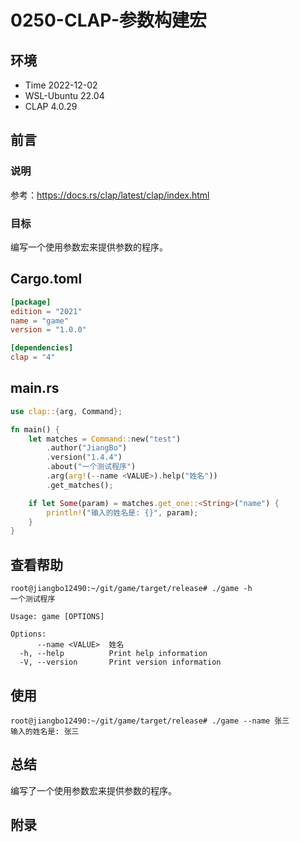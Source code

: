 # 0250-CLAP-参数构建宏

## 环境

- Time 2022-12-02
- WSL-Ubuntu 22.04
- CLAP 4.0.29

## 前言

### 说明

参考：<https://docs.rs/clap/latest/clap/index.html>

### 目标

编写一个使用参数宏来提供参数的程序。

## Cargo.toml

```toml
[package]
edition = "2021"
name = "game"
version = "1.0.0"

[dependencies]
clap = "4"
```

## main.rs

```Rust
use clap::{arg, Command};

fn main() {
    let matches = Command::new("test")
        .author("JiangBo")
        .version("1.4.4")
        .about("一个测试程序")
        .arg(arg!(--name <VALUE>).help("姓名"))
        .get_matches();

    if let Some(param) = matches.get_one::<String>("name") {
        println!("输入的姓名是: {}", param);
    }
}
```

## 查看帮助

```text
root@jiangbo12490:~/git/game/target/release# ./game -h
一个测试程序

Usage: game [OPTIONS]

Options:
      --name <VALUE>  姓名
  -h, --help          Print help information
  -V, --version       Print version information
```

## 使用

```text
root@jiangbo12490:~/git/game/target/release# ./game --name 张三
输入的姓名是: 张三
```

## 总结

编写了一个使用参数宏来提供参数的程序。

## 附录

